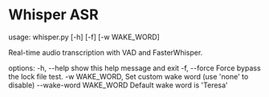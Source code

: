 # Whisper ASR

usage: whisper.py [-h] [-f] [-w WAKE_WORD]

Real-time audio transcription with VAD and FasterWhisper.

options:
  -h, --help            show this help message and exit
  -f, --force           Force bypass the lock file test.
  -w WAKE_WORD,         Set custom wake word (use 'none' to disable)
  --wake-word WAKE_WORD Default wake word is 'Teresa'  